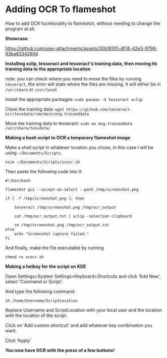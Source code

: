 # Adding OCR To flameshot 
How to add OCR fucntionality to flameshot, without needing to change the program at all.

**Showcase**:

https://github.com/user-attachments/assets/30b183f0-df74-42e3-9796-93ba6334260d


**Installing xclip, tesseract and tesseract's training data, then moving its training data to the appropriate location** 

note: you can check where you need to move the files by running `tesseract`, the error will state where the files are missing. It will either be in `/usr/share` or `/usr/local`

Install the appropriate packages:
`sudo pacman -S tesseract xclip`
 
Clone the training data:
`wget https://github.com/tesseract-ocr/tessdata/raw/main/eng.traineddata`

Move the training data to tesseract:
`sudo mv eng.traineddata /usr/share/tessdata/` 

**Making a bash script to OCR a temporary flameshot image**

Make a shell script in whatever location you chose, in this case I will be using `~/Documents/Scripts`.

`nvim ~/Documents/Scripts/scocr.sh`

 Then paste the following code into it:

```
#!/bin/bash

flameshot gui --accept-on-select --path /tmp/screenshot.png

if [ -f /tmp/screenshot.png ]; then
   
    tesseract /tmp/screenshot.png /tmp/ocr_output

    cat /tmp/ocr_output.txt | xclip -selection clipboard

    rm /tmp/screenshot.png /tmp/ocr_output.txt
else
    echo "Screenshot capture failed."
fi
```

And finally, make the file executable by running 

`chmod +x scocr.sh`

**Making a hotkey for the script on KDE**

Open Settings>System Settings>Keyboard>Shortcuts and click 'Add New', select 'Command or Script'.

And type the following command: 

`sh /home/Username/ScriptLocation` 

Replace Username and ScriptLocation with your local user and the location with the location of the script.

Click on 'Add custom shortcut' and add whatever key combination you want.

Click 'Apply'

**You now have OCR with the press of a few buttons!**
